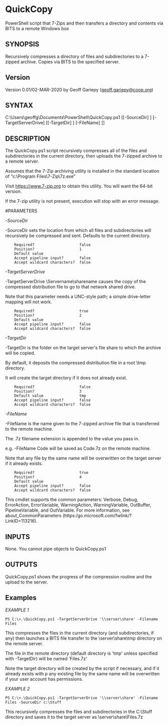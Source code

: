 # QuickCopy
PowerShell script that 7-Zips and then transfers a directory and contents via BITS to a remote Windows box

## SYNOPSIS
Recursively compresses a directory of files and subdirectories to a  7-zipped archive.  Copies via BITS to the specified server.

## Version
Version 0.01/02-MAR-2020 by Geoff Gariepy (geoff.gariepy@coop.org)


## SYNTAX

C:\Users\geoffg\Documents\PowerShell\QuickCopy.ps1 [[-SourceDir] <String>] [-TargetServerDrive] <String> [[-TargetDir] <String>] [-FileName] <String> [<CommonParameters>]


## DESCRIPTION
The QuickCopy.ps1 script recursively compresses all of the files and subdirectories in the current directory, then uploads the 7-zipped archive to a remote server.

Assumes that the 7-Zip archiving utility is installed in the standard location of "c:\Program Files\7-Zip\7z.exe"

Visit https://www.7-zip.org to obtain this utility.  You will want the 64-bit version.

If the 7-zip utility is not present, execution will stop with an error message.


#PARAMETERS
    
*-SourceDir <String>*

-SourceDir sets the location from which all files and subdirectories will recursively be compressed and sent.  Defaults to the current directory.

        Required?                    false
        Position?                    1
        Default value
        Accept pipeline input?       false
        Accept wildcard characters?  false

*-TargetServerDrive <String>*
        
-TargetServerDrive \\Servername\sharename causes the copy of the compressed distribution file to go to that network shared drive.

Note that this parameter needs a UNC-style path; a simple drive-letter mapping will not work.

        Required?                    true
        Position?                    2
        Default value
        Accept pipeline input?       false
        Accept wildcard characters?  false

*-TargetDir <String>*
    
-TargetDir is the folder on the target server's file share to which the archive will be copied.

By default, it deposits the compressed distribution file in a root \tmp directory.

It will create the target directory if it does not already exist.

        Required?                    false
        Position?                    3
        Default value                tmp
        Accept pipeline input?       false
        Accept wildcard characters?  false

*-FileName <String>*
    
-FileName is the name given to the 7-zipped archive file that is transferred to the remote machine.

The .7z filename extension is appended to the value you pass in.

e.g. -FileName Code will be saved as Code.7z on the remote machine.

Note that any file by the same name will be overwritten on the target server if it already exists.

        Required?                    true
        Position?                    4
        Default value
        Accept pipeline input?       false
        Accept wildcard characters?  false

*<CommonParameters>*
    
This cmdlet supports the common parameters: Verbose, Debug, ErrorAction, ErrorVariable, WarningAction, WarningVariable,    OutBuffer, PipelineVariable, and OutVariable. For more information, see about_CommonParameters (https:/go.microsoft.com/fwlink/?LinkID=113216).

## INPUTS

None. You cannot pipe objects to QuickCopy.ps1


## OUTPUTS

QuickCopy.ps1 shows the progress of the compression routine and the upload to the server.


## Examples

*EXAMPLE 1*

    PS C:\>.\QuickCopy.ps1 -TargetServerDrive '\\server\share' -Filename Files

This compresses the files in the current directory (and subdirectories, if any) then launches a BITS file transfer to the \\server\share\tmp directory on the remote server. 

The file in the remote directory (default directory is 'tmp' unless specified with -TargetDir) will be named 'Files.7z'

Note the target directory will be created by the script if necessary, and if it already exists with p any existing file by the same name will be overwritten if your user account has permissions.


*EXAMPLE 2*

    PS C:\>.\QuickCopy.ps1 -TargetServerDrive '\\server\share' -Filename Files -SourceDir c:\Stuff

This recursively compresses the files and subdirectories in the C:\Stuff directory and saves it to the target server as \\server\share\Files.7z
